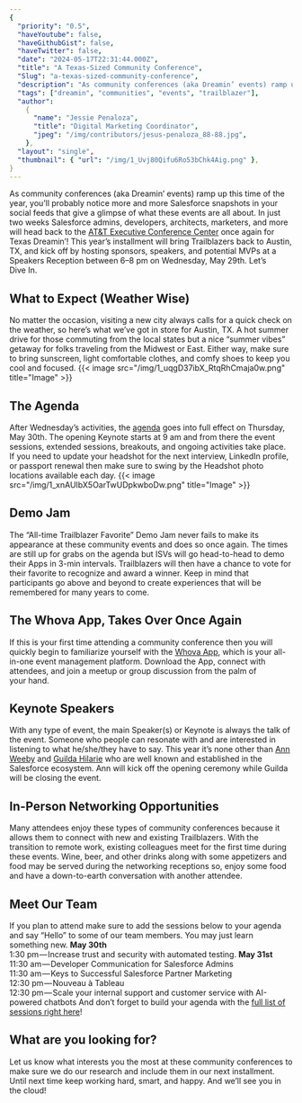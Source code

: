 ```yaml
---
{
  "priority": "0.5",
  "haveYoutube": false,
  "haveGithubGist": false,
  "haveTwitter": false,
  "date": "2024-05-17T22:31:44.000Z",
  "title": "A Texas-Sized Community Conference",
  "Slug": "a-texas-sized-community-conference",
  "description": "As community conferences (aka Dreamin’ events) ramp up this time of the year, you’ll probably notice more and more Salesforce snapshots in your social feeds that give a glimpse of what these events are all about...",
  "tags": ["dreamin", "communities", "events", "trailblazer"],
  "author":
    {
      "name": "Jessie Penaloza",
      "title": "Digital Marketing Coordinator",
      "jpeg": "/img/contributors/jesus-penaloza_88-88.jpg",
    },
  "layout": "single",
  "thumbnail": { "url": "/img/1_Uvj80Qifu6Ro53bChk4Aig.png" },
}
---
```


As community conferences (aka Dreamin’ events) ramp up this time of the year, you’ll probably notice more and more Salesforce snapshots in your social feeds that give a glimpse of what these events are all about. In just two weeks Salesforce admins, developers, architects, marketers, and more will head back to the [AT&amp;T Executive Conference Center](https://meetattexas.com/) once again for Texas Dreamin’!
This year’s installment will bring Trailblazers back to Austin, TX, and kick off by hosting sponsors, speakers, and potential MVPs at a Speakers Reception between 6–8 pm on Wednesday, May 29th.
Let’s Dive In.

## What to Expect (Weather Wise)

No matter the occasion, visiting a new city always calls for a quick check on the weather, so here’s what we’ve got in store for Austin, TX. A hot summer drive for those commuting from the local states but a nice “summer vibes” getaway for folks traveling from the Midwest or East. Either way, make sure to bring sunscreen, light comfortable clothes, and comfy shoes to keep you cool and focused.
{{< image src="/img/1_uqgD37ibX_RtqRhCmaja0w.png" title="Image" >}}

## The Agenda

After Wednesday’s activities, the [agenda](https://www.texasdreamin.org/agenda.html) goes into full effect on Thursday, May 30th. The opening Keynote starts at 9 am and from there the event sessions, extended sessions, breakouts, and ongoing activities take place. If you need to update your headshot for the next interview, LinkedIn profile, or passport renewal then make sure to swing by the Headshot photo locations available each day.
{{< image src="/img/1_xnAUIbX5OarTwUDpkwboDw.png" title="Image" >}}

## Demo Jam

The “All-time Trailblazer Favorite” Demo Jam never fails to make its appearance at these community events and does so once again. The times are still up for grabs on the agenda but ISVs will go head-to-head to demo their Apps in 3-min intervals. Trailblazers will then have a chance to vote for their favorite to recognize and award a winner. Keep in mind that participants go above and beyond to create experiences that will be remembered for many years to come.

## The Whova App, Takes Over Once Again

If this is your first time attending a community conference then you will quickly begin to familiarize yourself with the [Whova App](https://whova.com/), which is your all-in-one event management platform. Download the App, connect with attendees, and join a meetup or group discussion from the palm of your hand.

## Keynote Speakers

With any type of event, the main Speaker(s) or Keynote is always the talk of the event. Someone who people can resonate with and are interested in listening to what he/she/they have to say. This year it’s none other than [Ann Weeby](https://www.linkedin.com/in/annweeby/) and [Guilda Hilarie](https://www.linkedin.com/in/ghilaire/) who are well known and established in the Salesforce ecosystem. Ann will kick off the opening ceremony while Guilda will be closing the event.

## In-Person Networking Opportunities

Many attendees enjoy these types of community conferences because it allows them to connect with new and existing Trailblazers. With the transition to remote work, existing colleagues meet for the first time during these events. Wine, beer, and other drinks along with some appetizers and food may be served during the networking receptions so, enjoy some food and have a down-to-earth conversation with another attendee.

## Meet Our Team

If you plan to attend make sure to add the sessions below to your agenda and say “Hello” to some of our team members. You may just learn something new.
<strong>May 30th</strong> <br>1:30 pm — Increase trust and security with automated testing.
<strong>May 31st </strong><br>11:30 am — Developer Communication for Salesforce Admins<br>11:30 am — Keys to Successful Salesforce Partner Marketing<br>12:30 pm — Nouveau à Tableau<br>12:30 pm — Scale your internal support and customer service with AI-powered chatbots
And don’t forget to build your agenda with the [full list of sessions right here](https://www.texasdreamin.org/agenda.html)!

## What are you looking for?

Let us know what interests you the most at these community conferences to make sure we do our research and include them in our next installment.
Until next time keep working hard, smart, and happy. And we’ll see you in the cloud!
